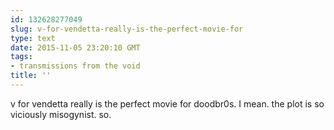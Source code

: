 ```yaml
---
id: 132628277049
slug: v-for-vendetta-really-is-the-perfect-movie-for
type: text
date: 2015-11-05 23:20:10 GMT
tags:
- transmissions from the void
title: ''
---
```

v for vendetta really is the perfect movie for doodbr0s. I mean. the plot is so viciously misogynist. so.